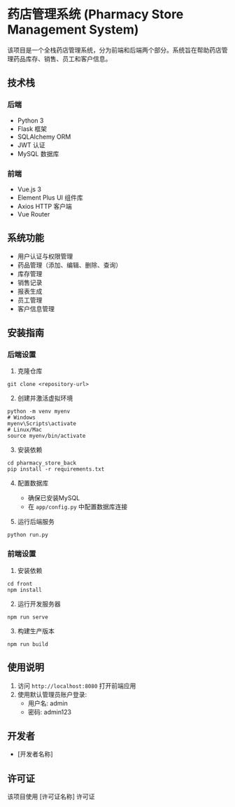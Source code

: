 # 药店管理系统 (Pharmacy Store Management System)

该项目是一个全栈药店管理系统，分为前端和后端两个部分。系统旨在帮助药店管理药品库存、销售、员工和客户信息。

## 技术栈

### 后端
- Python 3
- Flask 框架
- SQLAlchemy ORM
- JWT 认证
- MySQL 数据库

### 前端
- Vue.js 3
- Element Plus UI 组件库
- Axios HTTP 客户端
- Vue Router

## 系统功能

- 用户认证与权限管理
- 药品管理（添加、编辑、删除、查询）
- 库存管理
- 销售记录
- 报表生成
- 员工管理
- 客户信息管理

## 安装指南

### 后端设置

1. 克隆仓库
```
git clone <repository-url>
```

2. 创建并激活虚拟环境
```
python -m venv myenv
# Windows
myenv\Scripts\activate
# Linux/Mac
source myenv/bin/activate
```

3. 安装依赖
```
cd pharmacy_store_back
pip install -r requirements.txt
```

4. 配置数据库
   - 确保已安装MySQL
   - 在 `app/config.py` 中配置数据库连接

5. 运行后端服务
```
python run.py
```

### 前端设置

1. 安装依赖
```
cd front
npm install
```

2. 运行开发服务器
```
npm run serve
```

3. 构建生产版本
```
npm run build
```

## 使用说明

1. 访问 `http://localhost:8080` 打开前端应用
2. 使用默认管理员账户登录:
   - 用户名: admin
   - 密码: admin123

## 开发者

- [开发者名称]

## 许可证

该项目使用 [许可证名称] 许可证 
